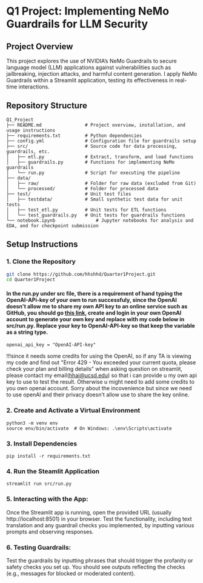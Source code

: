 # Q1 Project: Implementing NeMo Guardrails for LLM Security

## Project Overview
This project explores the use of NVIDIA’s NeMo Guardrails to secure language model (LLM) applications against vulnerabilities such as jailbreaking, injection attacks, and harmful content generation. I apply NeMo Guardrails within a Streamlit application, testing its effectiveness in real-time interactions.

## Repository Structure

```plaintext
Q1_Project
├── README.md                # Project overview, installation, and usage instructions
├── requirements.txt         # Python dependencies
├── config.yml               # Configuration file for guardrails setup
├── src/                     # Source code for data processing, guardrails, etc.
│   ├── etl.py               # Extract, transform, and load functions
│   ├── guardrails.py        # Functions for implementing NeMo guardrails
│   └── run.py               # Script for executing the pipeline
├── data/                    
│   ├── raw/                 # Folder for raw data (excluded from Git)
│   └── processed/           # Folder for processed data
├── test/                    # Unit test files
│   ├── testdata/            # Small synthetic test data for unit tests
│   ├── test_etl.py          # Unit tests for ETL functions
│   └── test_guardrails.py   # Unit tests for guardrails functions
└── notebook.ipynb               # Jupyter notebooks for analysis and EDA, and for checkpoint submission
```

## Setup Instructions

### 1. Clone the Repository
```bash
git clone https://github.com/hhshhd/Quarter1Project.git
cd Quarter1Project
```
#### In the run.py under src file, there is a requirement of hand typing the OpenAI-APi-key of your own to run successfuly, since the OpenAI doesn't allow me to share my own API key to an online service such as GitHub, you should go [this link](https://platform.openai.com/api-keys), create and login in your own OpenAI account to generate your own key and replace with my code below in src/run.py. Replace your key to OpenAI-API-key so that keep the variable as a string type.

```
openai_api_key = "OpenAI-API-key"
```
!!!since it needs some credits for using the OpenAI, so if any TA is viewing my code and find out "Error 429 - You exceeded your current quota, please check your plan and billing details" when asking question on streamlit, please contact my email(hhai@ucsd.edu) so that i can provide u my own api key to use to test the result. Otherwise u might need to add some credits to you own openai account. Sorry about the incovenience but since we need to use openAI and their privacy doesn't allow use to share the key online.
### 2. Create and Activate a Virtual Environment
```
python3 -m venv env
source env/bin/activate  # On Windows: .\env\Scripts\activate
```
### 3. Install Dependencies
```
pip install -r requirements.txt
```
### 4. Run the Steamlit Application
```
streamlit run src/run.py
```
### 5. Interacting with the App:

Once the Streamlit app is running, open the provided URL (usually http://localhost:8501) in your browser.
Test the functionality, including text translation and any guardrail checks you implemented, by inputting various prompts and observing responses.

### 6. Testing Guardrails:

Test the guardrails by inputting phrases that should trigger the profanity or safety checks you set up. You should see outputs reflecting the checks (e.g., messages for blocked or moderated content).
